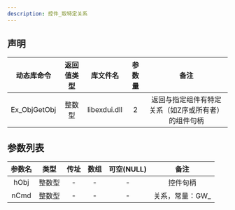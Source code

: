 ```yaml
---
description: 控件_取特定关系
---
```





## 声明

|  动态库命令  | 返回值类型 |   库文件名   | 参数量 |                        备注                         |
| :----------: | :--------: | :----------: | :----: | :-------------------------------------------------: |
| Ex_ObjGetObj |   整数型   | libexdui.dll |   2    | 返回与指定组件有特定关系（如Z序或所有者）的组件句柄 |

## 参数列表

| 参数名 |  类型  | 传址 | 数组 | 可空(NULL) |      备注       |
| :----: | :----: | :--: | :--: | :--------: | :-------------: |
|  hObj  | 整数型 |  -   |  -   |     -      |    控件句柄     |
|  nCmd  | 整数型 |  -   |  -   |     -      | 关系，常量：GW_ |


